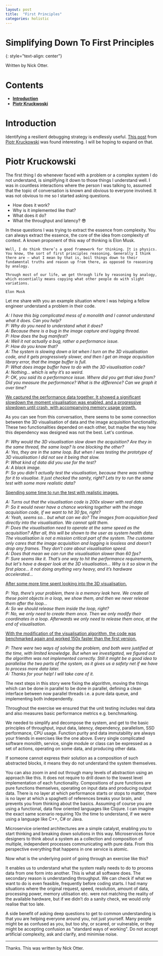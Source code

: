 ```yaml
---
layout: post
title:  "First Principles"
categories: holistic
---
```


# Simplifying Down To First Principles
{: style="text-align: center"}

Written by Nick Otter.

# Contents 

- [**Introduction**](#introduction)<br>
- [**Piotr Kruckwoski**](#piotr-kruckowski)<br>

# Introduction

Identifying a resilient debugging strategy is endlessly useful. [This post](https://www.linkedin.com/pulse/simplify-down-first-principles-piotr-kruczkowski-/?trackingId=yT%2FvPodOT%2F2K88mMHkGhJA%3D%3D) from [Piotr Kruckowski](https://www.linkedin.com/in/piotr-kruczkowski/?lipi=urn%3Ali%3Apage%3Ad_flagship3_pulse_read%3B1a3smCl9Qv6%2Ftp3RkOmkTg%3D%3D) was found interesting. I will be hoping to expand on that. 

# Piotr Kruckowski

The first thing I do whenever faced with a problem or a complex system I do not understand, is simplifying it down to those things I understand well. I was in countless interactions where the person I was talking to, assumed that the topic of conversation is known and obvious to everyone involved. It was not obvious to me so I started asking questions.

* How does it work?
* Why is it implemented like that?
* What does it do?
* What the throughput and latency? 😎

In these questions I was trying to extract the essence from complexity. You can always extract the essence, the core of the idea from complexity of context. A known proponent of this way of thinking is Elon Musk.

~~~~
Well, I do think there’s a good framework for thinking. It is physics. You know, the sort of first principles reasoning. Generally I think there are — what I mean by that is, boil things down to their fundamental truths and reason up from there, as opposed to reasoning by analogy.
~~~~
~~~~
Through most of our life, we get through life by reasoning by analogy, which essentially means copying what other people do with slight variations.
~~~~
~~~~
Elon Musk
~~~~

Let me share with you an example situation where I was helping a fellow engineer understand a problem in their code.

*A: I have this big complicated mess of a monolith and I cannot understand what it does. Can you help?<br>
P: Why do you need to understand what it does?<br>
A: Because there is a bug in the image capture and logging thread.<br>
P: How does the bug manifest?<br>
A: Well it not actually a bug, rather a performance issue.<br>
P: How do you know that?<br>
A: The system is slowing down a lot when I turn on the 3D visualisation code, and it gets progressively slower, and then I get an image acquisition library error, that the image buffer is full.<br>
P: What does image buffer have to do with the 3D visualisation code?<br>
A: Nothing… which is why it’s so weird.<br>
P: OK, you said its a performance issue. Where did you get that idea from? Did you measure the performance? What is the difference? Can we graph it over time?*<br>

<u>We captured the performance data together. It showed a significant slowdown the moment visualisation was enabled, and a progressive slowdown until crash, with accompanying memory usage growth.</u>

As you can see from this conversation, there seems to be some connection between the 3D visualisation of data and the image acquisition functionality. These two functionalities depended on each other, but maybe the way how this dependency was designed was not the best. Let's continue.


*P: Why would the 3D visualisation slow down the acquisition? Are they in the same thread, the same loop? Is one blocking the other?<br>
A: Yes, they are in the same loop. But when I was testing the prototype of 3D visualisation I did not see it being that slow.<br>
P: What kind of data did you use for the test?<br>
A: A black image.<br>
P: So you didn’t actually test the visualisation, because there was nothing for it to visualise. It just checked the sanity, right? Lets try to run the same test with some more realistic data?*<br>

<u>Spending some time to run the test with realistic images.</u>

*A: Turns out that the visualisation code is 200x slower with real data.<br>
P: So it would never have a chance working together with the image acquisition code, if we want to hit 30 fps, right?<br>
A: Yeah, seems so… but what can we do? The images from acquisition feed directly into the visualisation. We cannot split them.<br>
P: Does the visualisation need to operate at the same speed as the acquisition? After all, this will be shown to the user as system health data. The visualisation is not a mission critical part of the system. The customer only cares that the image acquisition and logging is lossless and doesn’t drop any frames. They don’t care about visualisation speed.<br>
A: Does that mean we can run the visualisation slower than 60 fps?<br>
P: Sure seems like it. That’s one way to hit the performance requirements, but let's have a deeper look at the 3D visualisation… Why is it so slow in the first place… it not doing anything very heavy, and it’s hardware accelerated…*<br>

<u>After some more time spent looking into the 3D visualisation.</u>

*P: Yep, there’s your problem, there is a memory leak here. We create all these point objects in a loop, we show them, and then we never release them after the loop…<br>
A: So we should release them inside the loop, right?<br>
P: No, we only need to create them once. Then we only modify their coordinates in a loop. Afterwards we only need to release them once, at the end of visualisation.*<br>

<u>With the modification of the visualisation algorithm, the code was benchmarked again and worked 150x faster than the first version.</u>

*P: There were two ways of solving the problem, and both were justified at the time, with limited knowledge. But when we investigated, we figured out the algorithm was not implemented correctly. Still it might be a good idea to parallelise the two parts of the system, as it gives us a safety net if we have to process more data later.<br>
A: Thanks for your help! I will take care of it.*

The next steps in this story were fixing the algorithm, moving the things which can be done in parallel to be done in parallel, defining a clean interface between now parallel threads i.e. a pure data queue, and implementing both independently. 

Throughout the exercise we ensured that the unit testing includes real data and also measures basic performance metrics e.g. benchmarking.

We needed to simplify and decompose the system, and get to the basic principles of throughput, input data, latency, dependency, parallelism, SSD performance, CPU usage.
Function purity and data immutability are always your friends in exercises like the one above. Every single complicated software monolith, service, single module or class can be expressed as a set of actions, operating on some data, and producing other data.

If someone cannot express their solution as a composition of such abstracted blocks, it means they do not understand the system themselves.

You can also zoom in and out through many levels of abstraction using an approach like this. It does not require to drill down to the lowest level implementation of each functionality. Compositions of pure functions are pure functions themselves, operating on input data and producing output data. There is no layer at which performance starts or stops to matter, there is no layer at which a spaghetti of references breaks your brain, and prevents you from thinking about the basics. Assuming of course you are using a functional, data flow oriented languages like Clojure. I can imagine the exact same scenario requiring 10x the time to understand, if we were using a language like C++, C# or Java.

Microservice oriented architectures are a simple catalyst, enabling you to start thinking and breaking down solutions in this way. Microservices force designers to think about a system as a collection and composition of multiple, independent processes communicating with pure data. From this perspective everything that happens in one service is atomic. 

Now what is the underlying point of going through an exercise like this? 

It enables us to understand what the system really needs to do to process data from one form into another. This is what all software does. The secondary reason is understanding throughput. We can check if what we want to do is even feasible, frequently before coding starts. I had many situations where the original request, speed, resolution, amount of data, processing power, memory utilisation etc. were not matching the reality of the available hardware, but if we didn’t do a sanity check, we would only realise that too late.

A side benefit of asking deep questions to get to common understanding is that you are helping everyone around you, not just yourself. Many people might be as confused as you, but too shy, or scared, or vulnerable, or they might be accepting confusion as "standard ways of working". Do not accept artificial complexity, ask and clarify, and minimise noise.

---

Thanks. This was written by Nick Otter.

